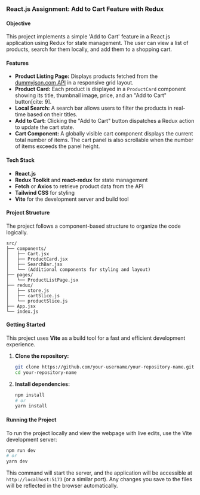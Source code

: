 ### React.js Assignment: Add to Cart Feature with Redux

#### Objective

This project implements a simple 'Add to Cart' feature in a React.js application using Redux for state management. The user can view a list of products, search for them locally, and add them to a shopping cart.

#### Features

  * **Product Listing Page:** Displays products fetched from the [dummyjson.com API](https://dummyjson.com/products) in a responsive grid layout.
  * **Product Card:** Each product is displayed in a `ProductCard` component showing its title, thumbnail image, price, and an "Add to Cart" button[cite: 9].
  * **Local Search:** A search bar allows users to filter the products in real-time based on their titles.
  * **Add to Cart:** Clicking the "Add to Cart" button dispatches a Redux action to update the cart state.
  * **Cart Component:** A globally visible cart component displays the current total number of items. The cart panel is also scrollable when the number of items exceeds the panel height.

#### Tech Stack

  * **React.js** 
  * **Redux Toolkit** and **react-redux** for state management 
  * **Fetch** or **Axios** to retrieve product data from the API 
  * **Tailwind CSS** for styling 
  * **Vite** for the development server and build tool

#### Project Structure

The project follows a component-based structure to organize the code logically.

```
src/
├── components/
│   ├── Cart.jsx
│   ├── ProductCard.jsx
│   ├── SearchBar.jsx
│   └── (Additional components for styling and layout)
├── pages/
│   └── ProductListPage.jsx
├── redux/
│   ├── store.js
│   ├── cartSlice.js
│   └── productSlice.js
├── App.jsx
└── index.js
```

#### Getting Started

This project uses **Vite** as a build tool for a fast and efficient development experience.

1.  **Clone the repository:**

    ```bash
    git clone https://github.com/your-username/your-repository-name.git
    cd your-repository-name
    ```

2.  **Install dependencies:**

    ```bash
    npm install
    # or
    yarn install
    ```

#### Running the Project

To run the project locally and view the webpage with live edits, use the Vite development server:

```bash
npm run dev
# or
yarn dev
```

This command will start the server, and the application will be accessible at `http://localhost:5173` (or a similar port). Any changes you save to the files will be reflected in the browser automatically.
